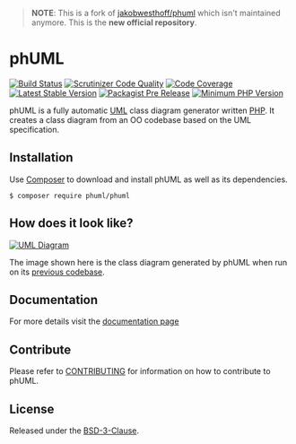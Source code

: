> **NOTE**: This is a fork of [jakobwesthoff/phuml][1] which isn't maintained anymore.
This is the **new official repository**.

# phUML

[![Build Status][2]][3]
[![Scrutinizer Code Quality][4]][5]
[![Code Coverage][10]][11]
[![Latest Stable Version][14]][15]
[![Packagist Pre Release][18]][15]
[![Minimum PHP Version][16]][17]

phUML is a fully automatic [UML][6] class diagram generator written [PHP][7].
It creates a class diagram from an OO codebase based on the UML specification.

## Installation

Use [Composer][12] to download and install phUML as well as its dependencies.

```
$ composer require phuml/phuml
```

## How does it look like?

[![UML Diagram][8]][9]

The image shown here is the class diagram generated by phUML when run on its [previous codebase][13].

## Documentation

For more details visit the [documentation page][9]

## Contribute

Please refer to [CONTRIBUTING](CONTRIBUTING.md) for information on how to contribute to phUML.

## License

Released under the [BSD-3-Clause](LICENSE).

[1]: https://github.com/jakobwesthoff/phuml
[2]: https://travis-ci.org/MontealegreLuis/phuml.svg?branch=master
[3]: https://travis-ci.org/MontealegreLuis/phuml
[4]: https://scrutinizer-ci.com/g/MontealegreLuis/phuml/badges/quality-score.png?b=master
[5]: https://scrutinizer-ci.com/g/MontealegreLuis/phuml/?branch=master
[6]: http://en.wikipedia.org/wiki/Unified_Modeling_Language
[7]: http://php.net
[8]: https://raw.githubusercontent.com/jakobwesthoff/phuml/master/docs/phuml-example-thumbnail.png
[9]: http://montealegreluis.com/phuml
[10]: https://scrutinizer-ci.com/g/MontealegreLuis/phuml/badges/coverage.png?b=master
[11]: https://scrutinizer-ci.com/g/MontealegreLuis/phuml/?branch=master
[12]: https://getcomposer.org/
[13]: https://github.com/jakobwesthoff/phuml/tree/master/src
[14]: https://img.shields.io/packagist/v/phuml/phuml.svg?style=flat-square
[15]: https://packagist.org/packages/phuml/phuml
[16]: https://img.shields.io/badge/php-%3E%3D%187.1-8892BF.svg?style=flat-square
[17]: https://php.net/
[18]: https://img.shields.io/packagist/vpre/phuml/phuml.svg
